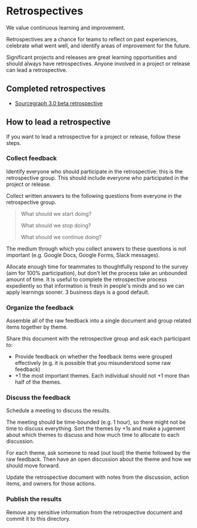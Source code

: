 # Retrospectives

We value continuous learning and improvement.

Retrospectives are a chance for teams to reflect on past experiences, celebrate what went well, and identify areas of improvement for the future.

Significant projects and releases are great learning opportunities and should always have retrospectives. Anyone involved in a project or release can lead a retrospective.

## Completed retrospectives

<!--
Add links to completed retrospective docs here. These are publicly visible, so make sure they don't include anything sensitive.
-->

- [Sourcegraph 3.0 beta retrospective](./3.0-beta.md)

## How to lead a retrospective

If you want to lead a retrospective for a project or release, follow these steps.

### Collect feedback

Identify everyone who should participate in the retrospective: this is the retrospective group. This should include everyone who participated in the project or release.

Collect written answers to the following questions from everyone in the retrospective group.

> What should we start doing?
>
> What should we stop doing?
>
> What should we continue doing?

The medium through which you collect answers to these questions is not important (e.g. Google Docs, Google Forms, Slack messages).

Allocate enough time for teammates to thoughtfully respond to the survey (aim for 100% participation), but don't let the process take an unbounded amount of time. It is useful to complete the retrospective process expediently so that information is fresh in people's minds and so we can apply learnings sooner. 3 business days is a good default.

### Organize the feedback

Assemble all of the raw feedback into a single document and group related items together by theme.

Share this document with the retrospective group and ask each participant to:
- Provide feedback on whether the feedback items were grouped effectively (e.g. it is possible that you misunderstood some raw feedback)
- +1 the most important themes. Each individual should not +1 more than half of the themes.

### Discuss the feedback

Schedule a meeting to discuss the results.

The meeting should be time-bounded (e.g. 1 hour), so there might not be time to discuss everything. Sort the themes by +1s and make a jugement about which themes to discuss and how much time to allocate to each discussion.

For each theme, ask someone to read (out loud) the theme followed by the raw feedback. Then have an open discussion about the theme and how we should move forward.

Update the retrospective document with notes from the discussion, action items, and owners for those actions.

### Publish the results

Remove any sensitive information from the retrospective document and commit it to this directory.

